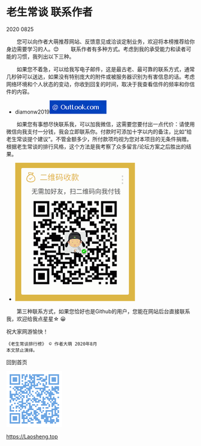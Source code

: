 老生常谈 联系作者
================
2020 0825


　　您可以向作者大萌推荐网站、反馈意见或洽谈定制业务，欢迎将本榜推荐给你身边需要学习的人。😊
　　联系作者有多种方式。考虑到我的承受能力和读者可能的习惯，我列出以下三种。

　　如果您不着急，可以给我写电子邮件，这是最古老、最可靠的联系方式，通常几秒钟可以送达，如果没有特别庞大的附件或被服务器识别为有害信息的话。考虑网络环境和个人状态的变动，你收到回复的时间，取决于我查看信件的频率和你信件的内容。
+ diamonw2019![邮件后缀加载中](./mail-2019.png)

　　如果您有事想尽快联系我，可以加我微信，这需要您要付出一点代价：请使用微信向我支付一分钱，我会立即联系你。付款时可添加十字以内的备注，比如“给老生常谈提个建议”。不管金额多少，所付款项均视为您对本项目的无条件捐赠。根据老生常谈的排行风格，这个方法是我考察了众多留言/论坛方案之后胜出的结果。
+ ![微信支付二维码图片准备中](./weixinpay-202008.png)

　　第三种联系方式，如果您恰好也是Github的用户，您能在网站后台直接联系我，欢迎给我点星星☆ 😀

祝大家网游愉快！

	《老生常谈排行榜》 © 作者大萌 2020年8月
	本文禁止演绎。

回到首页

<a href=".." title="返回老生常谈首页"><img src="../indexQR-Blue.png" /></a>

https://Laosheng.top
